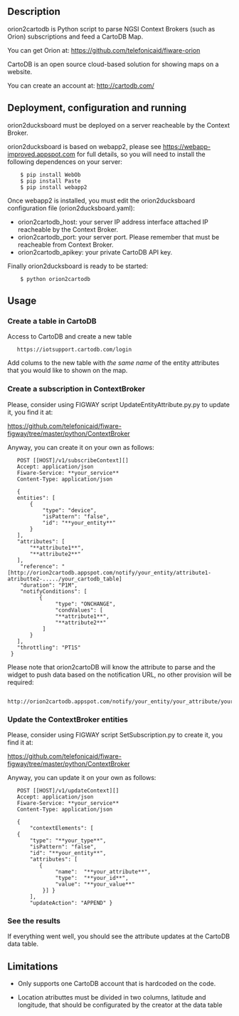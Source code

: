 Description
-----------

orion2cartodb is Python script to parse NGSI Context Brokers (such as Orion) subscriptions and feed a
CartoDB Map.

You can get Orion at: https://github.com/telefonicaid/fiware-orion

CartoDB is an open source cloud-based solution for showing maps on a website.

You can create an account at: http://cartodb.com/

Deployment, configuration and running
-----

orion2ducksboard must be deployed on a server reacheable by the Context Broker.

orion2ducksboard is based on webapp2, please see https://webapp-improved.appspot.com for full details, so you will need to install the following dependences on your server:

```
    $ pip install WebOb
    $ pip install Paste
    $ pip install webapp2
```

Once webapp2 is installed, you must edit the orion2ducksboard configuration file (orion2ducksboard.yaml): 

-   orion2cartodb_host: your server IP address interface attached IP reacheable by the Context Broker.
-   orion2cartodb_port: your server port. Please remember that must be reacheable from Context Broker.
-   orion2cartodb_apikey: your private CartoDB API key.

Finally orion2ducksboard is ready to be started:

```
    $ python orion2cartodb
```


Usage
-----

### Create a table in CartoDB

Access to CartoDB and create a new table 

```
   https://iotsupport.cartodb.com/login
```

Add colums to the new table with *the same name* of the entity attributes that you would like to shown on the map.


### Create a subscription in ContextBroker

Please, consider using FIGWAY script UpdateEntityAttribute.py.py to update it, you find it at:

https://github.com/telefonicaid/fiware-figway/tree/master/python/ContextBroker

Anyway, you can create it on your own as follows:

```
   POST [[HOST]/v1/subscribeContext][]
   Accept: application/json
   Fiware-Service: **your_service**
   Content-Type: application/json
 
   {
   entities": [
       {
           "type": "device", 
           "isPattern": "false", 
           "id": "**your_entity**"
       }
   ],
   "attributes": [
       "**attribute1**",
       "**attribute2**"
   ],
    "reference": "[http://orion2cartodb.appspot.com/notify/your_entity/attribute1-atributte2-...../your_cartodb_table]
    "duration": "P1M",
    "notifyConditions": [
          {
               "type": "ONCHANGE",
               "condValues": [
               "**attribute1**",
               "**attribute2**"
           ]
       }
   ],
   "throttling": "PT1S"
 }
```


Please note that orion2cartoDB will know the attribute to parse and
the widget to push data based on the notification URL, no other
provision will be required:

```
  http://orion2cartodb.appspot.com/notify/your_entity/your_attribute/your_cartodb_table
```

### Update the ContextBroker entities

Please, consider using FIGWAY script SetSubscription.py to create it, you find it at:

https://github.com/telefonicaid/fiware-figway/tree/master/python/ContextBroker

Anyway, you can update it on your own as follows:

```
   POST [[HOST]/v1/updateContext][]
   Accept: application/json
   Fiware-Service: **your_service**
   Content-Type: application/json
 
   {
       "contextElements": [ 
   {
       "type": "**your_type**", 
       "isPattern": "false", 
       "id": "**your_entity**", 
       "attributes": [
          {
               "name":  "**your_attribute**", 
               "type":  "**your_id**", 
               "value": "**your_value**"
           }] }
       ],
       "updateAction": "APPEND" }
```

### See the results

If everything went well, you should see the attribute updates at the CartoDB data table.


Limitations
-----------

-   Only supports one CartoDB account that is hardcoded on the code.

-   Location atributtes must be divided in two columns, latitude and longitude, 
    that should be configurated by the creator at the data table


